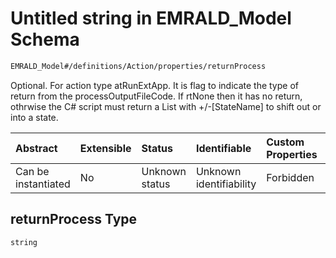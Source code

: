 # Untitled string in EMRALD\_Model Schema

```txt
EMRALD_Model#/definitions/Action/properties/returnProcess
```

Optional. For action type atRunExtApp. It is flag to indicate the type of return from the processOutputFileCode. If rtNone then it has no return, othrwise the C# script must return a List<string/> with +/-\[StateName] to shift out or into a state.

| Abstract            | Extensible | Status         | Identifiable            | Custom Properties | Additional Properties | Access Restrictions | Defined In                                                                                          |
| :------------------ | :--------- | :------------- | :---------------------- | :---------------- | :-------------------- | :------------------ | :-------------------------------------------------------------------------------------------------- |
| Can be instantiated | No         | Unknown status | Unknown identifiability | Forbidden         | Allowed               | none                | [EMRALD\_JsonSchemaV3\_0.json\*](../../../../out/EMRALD_JsonSchemaV3_0.json "open original schema") |

## returnProcess Type

`string`
